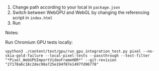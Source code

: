 1. Change path according to your local in `package.json`
2. Switch between WebGPU and WebGL by changing the referencing script in `index.html`
3. Run

Notes:

Run Chromium GPU tests locally:

```
vpython3 ./content/test/gpu/run_gpu_integration_test.py pixel --no-skia-gold-failure --local-pixel-tests --passthrough --test-filter "*Pixel_WebGPUImportVideoFrameHDR*" --git-revision "27178a6c18c2dec98a725e194f87e1497fd96778"
```

